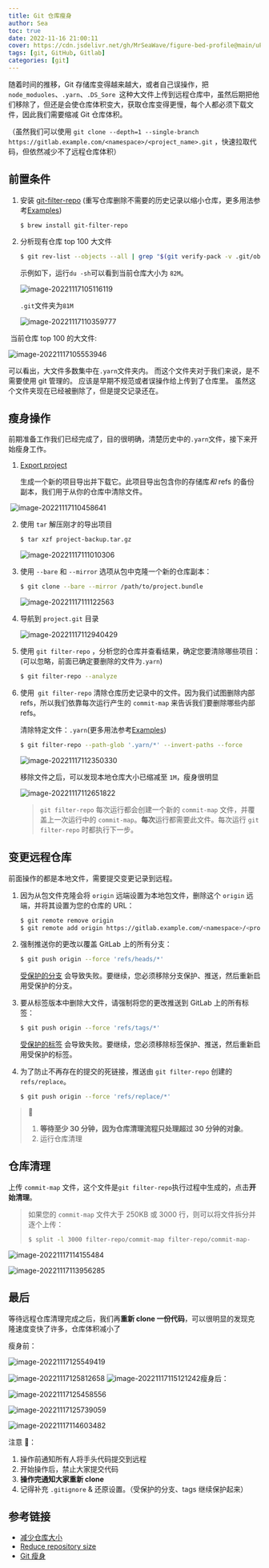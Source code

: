 ```yaml
---
title: Git 仓库瘦身
author: Sea
toc: true
date: 2022-11-16 21:00:11
cover: https://cdn.jsdelivr.net/gh/MrSeaWave/figure-bed-profile@main/uPic/2022/UfwFAW_will-murai-kiriko-mom-005.jpg
tags: [git, GitHub, Gitlab]
categories: [git]
---
```


随着时间的推移，Git 存储库变得越来越大，或者自己误操作，把 `node_moduoles`、`.yarn`、`.DS_Sore `这种大文件上传到远程仓库中，虽然后期把他们移除了，但还是会使仓库体积变大，获取仓库变得更慢，每个人都必须下载文件，因此我们需要缩减 Git 仓库体积。

<!--more-->

（虽然我们可以使用 `git clone --depth=1 --single-branch https://gitlab.example.com/<namespace>/<project_name>.git` ，快速拉取代码，但依然减少不了远程仓库体积）

## 前置条件

1. 安装 [git-filter-repo](https://github.com/newren/git-filter-repo) (重写仓库删除不需要的历史记录以缩小仓库，更多用法参考[Examples](https://htmlpreview.github.io/?https://github.com/newren/git-filter-repo/blob/docs/html/git-filter-repo.html#EXAMPLES))

   ```shell
   $ brew install git-filter-repo
   ```

2. 分析现有仓库 top 100 大文件

   ```bash
   $ git rev-list --objects --all | grep "$(git verify-pack -v .git/objects/pack/*.idx | sort -k 3 -n | tail -100 | awk '{print $1}')"
   ```

   示例如下，运行`du -sh`可以看到当前仓库大小为 `82M`。

   ![image-20221117105116119](https://cdn.jsdelivr.net/gh/MrSeaWave/figure-bed-profile@main/uPic/2022/3TeNP3_image-20221117105116119.png)

   `.git`文件夹为`81M`

   ![image-20221117110359777](https://cdn.jsdelivr.net/gh/MrSeaWave/figure-bed-profile@main/uPic/2022/wXIY6t_image-20221117110359777.png)

​ 当前仓库 top 100 的大文件:

![image-20221117105553946](https://cdn.jsdelivr.net/gh/MrSeaWave/figure-bed-profile@main/uPic/2022/Y6BKOP_image-20221117105553946.png)

可以看出，大文件多数集中在`.yarn`文件夹内。 而这个文件夹对于我们来说，是不需要使用 git 管理的。 应该是早期不规范或者误操作给上传到了仓库里。 虽然这个文件夹现在已经被删除了，但是提交记录还在。

## 瘦身操作

前期准备工作我们已经完成了，目的很明确，清楚历史中的`.yarn`文件，接下来开始瘦身工作。

1. [Export project](https://git.garena.com/help/user/project/settings/import_export.html#exporting-a-project-and-its-data)

   生成一个新的项目导出并下载它。此项目导出包含你的存储库*和* refs 的备份副本，我们用于从你的仓库中清除文件。

​ ![image-20221117110458641](https://cdn.jsdelivr.net/gh/MrSeaWave/figure-bed-profile@main/uPic/2022/mxfoxG_image-20221117110458641.png)

2. 使用 `tar` 解压刚才的导出项目

   ```bash
   $ tar xzf project-backup.tar.gz
   ```

   ![image-20221117111010306](https://cdn.jsdelivr.net/gh/MrSeaWave/figure-bed-profile@main/uPic/2022/jZXInH_image-20221117111010306.png)

3. 使用 `--bare` 和 `--mirror` 选项从包中克隆一个新的仓库副本：

   ```bash
   $ git clone --bare --mirror /path/to/project.bundle
   ```

   ![image-20221117111122563](https://cdn.jsdelivr.net/gh/MrSeaWave/figure-bed-profile@main/uPic/2022/Sgw3Lf_image-20221117111122563.png)

4. 导航到 `project.git` 目录

   ![image-20221117112940429](https://cdn.jsdelivr.net/gh/MrSeaWave/figure-bed-profile@main/uPic/2022/d00zeb_image-20221117112940429.png)

5. 使用 `git filter-repo` ，分析您的仓库并查看结果，确定您要清除哪些项目：(可以忽略，前面已确定要删除的文件为`.yarn`)

   ```bash
   $ git filter-repo --analyze
   ```

6. 使用` git filter-repo` 清除仓库历史记录中的文件。因为我们试图删除内部 refs，所以我们依靠每次运行产生的 `commit-map` 来告诉我们要删除哪些内部 refs。

   清除特定文件：`.yarn`(更多用法参考[Examples](https://htmlpreview.github.io/?https://github.com/newren/git-filter-repo/blob/docs/html/git-filter-repo.html#EXAMPLES))

   ```bash
   $ git filter-repo --path-glob '.yarn/*' --invert-paths --force
   ```

   ![image-20221117112350330](https://cdn.jsdelivr.net/gh/MrSeaWave/figure-bed-profile@main/uPic/2022/5p3gSM_image-20221117112350330.png)

   移除文件之后，可以发现本地仓库大小已缩减至 `1M`，瘦身很明显

   ![image-20221117112651822](https://cdn.jsdelivr.net/gh/MrSeaWave/figure-bed-profile@main/uPic/2022/08g0E3_image-20221117112651822.png)

   > `git filter-repo` 每次运行都会创建一个新的 `commit-map` 文件，并覆盖上一次运行中的 `commit-map`。**每次**运行都需要此文件。每次运行 `git filter-repo` 时都执行下一步。

## 变更远程仓库

前面操作的都是本地文件，需要提交变更记录到远程。

1. 因为从包文件克隆会将 `origin` 远端设置为本地包文件，删除这个 `origin` 远端，并将其设置为您的仓库的 URL：

   ```bash
   $ git remote remove origin
   $ git remote add origin https://gitlab.example.com/<namespace>/<project_name>.git
   ```

2. 强制推送你的更改以覆盖 GitLab 上的所有分支：

   ```bash
   $ git push origin --force 'refs/heads/*'
   ```

   [受保护的分支](https://docs.gitlab.cn/jh/user/project/protected_branches.html) 会导致失败。要继续，您必须移除分支保护、推送，然后重新启用受保护的分支。

3. 要从标签版本中删除大文件，请强制将您的更改推送到 GitLab 上的所有标签：

   ```bash
   $ git push origin --force 'refs/tags/*'
   ```

   [受保护的标签](https://docs.gitlab.cn/jh/user/project/protected_tags.html) 会导致失败。要继续，您必须移除标签保护、推送，然后重新启用受保护的标签。

4. 为了防止不再存在的提交的死链接，推送由 `git filter-repo` 创建的 `refs/replace`。

   ```bash
   $ git push origin --force 'refs/replace/*'
   ```

> 📢
>
> 1.  **等待至少 30 分钟，因为仓库清理流程只处理超过 30 分钟的对象**。
> 2.  运行仓库清理

## 仓库清理

上传 `commit-map` 文件，这个文件是`git filter-repo`执行过程中生成的，点击**开始清理**。

> 如果您的 `commit-map` 文件大于 250KB 或 3000 行，则可以将文件拆分并逐个上传：
>
> ```bash
> $ split -l 3000 filter-repo/commit-map filter-repo/commit-map-
> ```

![image-20221117114155484](https://cdn.jsdelivr.net/gh/MrSeaWave/figure-bed-profile@main/uPic/2022/qYQDQ7_image-20221117114155484.png)

![image-20221117113956285](https://cdn.jsdelivr.net/gh/MrSeaWave/figure-bed-profile@main/uPic/2022/un8gss_image-20221117113956285.png)

## 最后

等待远程仓库清理完成之后，我们再**重新 clone 一份代码**，可以很明显的发现克隆速度变快了许多，仓库体积减小了

瘦身前：

![image-20221117125549419](https://cdn.jsdelivr.net/gh/MrSeaWave/figure-bed-profile@main/uPic/2022/kuXjI6_image-20221117125549419.png)

![image-20221117125812658](https://cdn.jsdelivr.net/gh/MrSeaWave/figure-bed-profile@main/uPic/2022/Lk7jGd_image-20221117125812658.png)
![image-20221117115121242](https://cdn.jsdelivr.net/gh/MrSeaWave/figure-bed-profile@main/uPic/2022/1zzBkB_image-20221117115121242.png)瘦身后：

![image-20221117125458556](https://cdn.jsdelivr.net/gh/MrSeaWave/figure-bed-profile@main/uPic/2022/lhTffb_image-20221117125458556.png)

![image-20221117125739059](https://cdn.jsdelivr.net/gh/MrSeaWave/figure-bed-profile@main/uPic/2022/wM8VNj_image-20221117125739059.png)

![image-20221117114603482](https://cdn.jsdelivr.net/gh/MrSeaWave/figure-bed-profile@main/uPic/2022/dBi4jQ_image-20221117114603482.png)

注意 📢：

1. 操作前通知所有人将手头代码提交到远程
2. 开始操作后，禁止大家提交代码
3. **操作完通知大家重新 clone**
4. 记得补充 `.gitignore` & 还原设置。（受保护的分支、tags 继续保护起来）

## 参考链接

- [减少仓库大小](https://docs.gitlab.cn/jh/user/project/repository/reducing_the_repo_size_using_git.html)
- [Reduce repository size](https://docs.gitlab.com/ee/user/project/repository/reducing_the_repo_size_using_git.html)
- [Git 瘦身](https://action121.github.io/2020/09/02/Git%E7%98%A6%E8%BA%AB.html)

